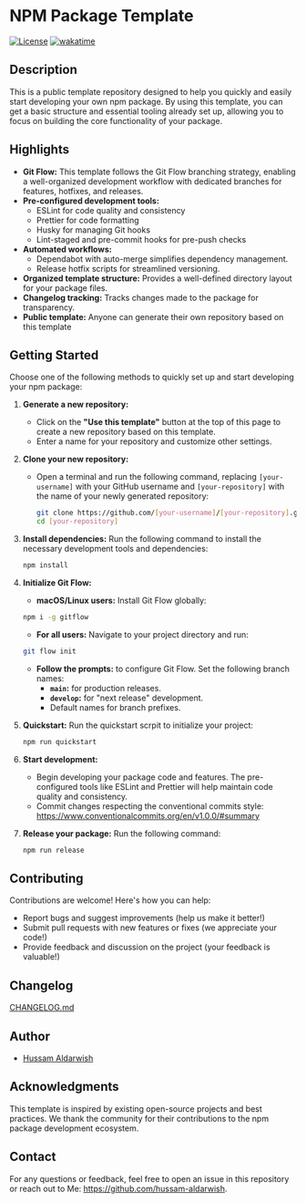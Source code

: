 # NPM Package Template

[![License](https://img.shields.io/badge/License-MIT-blue.svg)](https://opensource.org/licenses/MIT) [![wakatime](https://wakatime.com/badge/github/hussam-aldarwish/nodejs-package-template.svg)](https://wakatime.com/badge/github/hussam-aldarwish/nodejs-package-template)

## Description

This is a public template repository designed to help you quickly and easily start developing your own npm package. By using this template, you can get a basic structure and essential tooling already set up, allowing you to focus on building the core functionality of your package.

## Highlights

- **Git Flow:**
  This template follows the Git Flow branching strategy, enabling a well-organized development workflow with dedicated branches for features, hotfixes, and releases.
- **Pre-configured development tools:**
  - ESLint for code quality and consistency
  - Prettier for code formatting
  - Husky for managing Git hooks
  - Lint-staged and pre-commit hooks for pre-push checks
- **Automated workflows:**
  - Dependabot with auto-merge simplifies dependency management.
  - Release hotfix scripts for streamlined versioning.
- **Organized template structure:**
  Provides a well-defined directory layout for your package files.
- **Changelog tracking:**
  Tracks changes made to the package for transparency.
- **Public template:**
  Anyone can generate their own repository based on this template

## Getting Started

Choose one of the following methods to quickly set up and start developing your npm package:

1. **Generate a new repository:**

   - Click on the **"Use this template"** button at the top of this page to create a new repository based on this template.
   - Enter a name for your repository and customize other settings.

2. **Clone your new repository:**

   - Open a terminal and run the following command, replacing `[your-username]` with your GitHub username and `[your-repository]` with the name of your newly generated repository:

     ```bash
     git clone https://github.com/[your-username]/[your-repository].git
     cd [your-repository]
     ```

3. **Install dependencies:**
   Run the following command to install the necessary development tools and dependencies:

   ```bash
   npm install
   ```

4. **Initialize Git Flow:**

   - **macOS/Linux users:** Install Git Flow globally:

   ```bash
   npm i -g gitflow
   ```

   - **For all users:** Navigate to your project directory and run:

   ```bash
   git flow init
   ```

   - **Follow the prompts:** to configure Git Flow. Set the following branch names:
     - **`main`:** for production releases.
     - **`develop`:** for "next release" development.
     - Default names for branch prefixes.

5. **Quickstart:**
   Run the quickstart scrpit to initialize your project:

   ```bash
   npm run quickstart
   ```

6. **Start development:**

   - Begin developing your package code and features. The pre-configured tools like ESLint and Prettier will help maintain code quality and consistency.
   - Commit changes respecting the conventional commits style: https://www.conventionalcommits.org/en/v1.0.0/#summary

7. **Release your package:**
   Run the following command:

   ```bash
   npm run release
   ```

## Contributing

Contributions are welcome! Here's how you can help:

- Report bugs and suggest improvements (help us make it better!)
- Submit pull requests with new features or fixes (we appreciate your code!)
- Provide feedback and discussion on the project (your feedback is valuable!)

## Changelog

[CHANGELOG.md](CHANGELOG.md)

## Author

- [Hussam Aldarwish](https://github.com/hussam-aldarwish)

## Acknowledgments

This template is inspired by existing open-source projects and best practices. We thank the community for their contributions to the npm package development ecosystem.

## Contact

For any questions or feedback, feel free to open an issue in this repository or reach out to Me: https://github.com/hussam-aldarwish.

